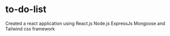 # to-do-list

Created a react application using React.js Node.js ExpressJs Mongoose and Tailwind css framework
